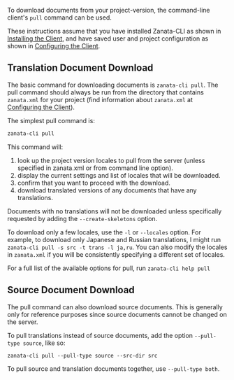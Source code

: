 To download documents from your project-version, the command-line client's `pull` command can be used.

These instructions assume that you have installed Zanata-CLI as shown in [Installing the Client](/client#installation), and have saved user and project configuration as shown in [Configuring the Client](/client/configuration).


## Translation Document Download

The basic command for downloading documents is `zanata-cli pull`. The pull command should always be run from the directory that contains `zanata.xml` for your project (find information about `zanata.xml` at [Configuring the Client](/client/configuration)).

The simplest pull command is:

```bash
zanata-cli pull
```


This command will:

 1. look up the project version locales to pull from the server (unless specified in zanata.xml or from command line option).
 1. display the current settings and list of locales that will be downloaded.
 1. confirm that you want to proceed with the download.
 1. download translated versions of any documents that have any translations.

Documents with no translations will not be downloaded unless specifically requested by adding the `--create-skeletons` option.

To download only a few locales, use the `-l` or `--locales` option. For example, to download only Japanese and Russian translations, I might run `zanata-cli pull -s src -t trans -l ja,ru`. You can also modify the locales in `zanata.xml` if you will be consistently specifying a different set of locales.

For a full list of the available options for pull, run `zanata-cli help pull`


## Source Document Download

The pull command can also download source documents. This is generally only for reference purposes since source documents cannot be changed on the server.

To pull translations instead of source documents, add the option `--pull-type source`, like so:

```
zanata-cli pull --pull-type source --src-dir src
```

To pull source and translation documents together, use `--pull-type both`.
